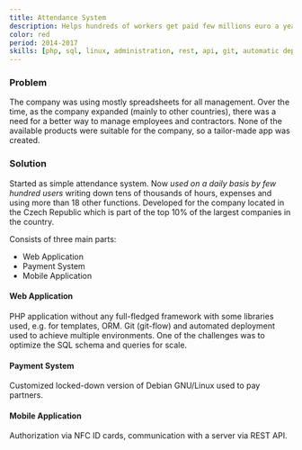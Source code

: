 ```yaml
---
title: Attendance System
description: Helps hundreds of workers get paid few millions euro a year.
color: red
period: 2014-2017
skills: [php, sql, linux, administration, rest, api, git, automatic deployment, js, vuejs, cordova, jquery, gulp]
---
```


### Problem

The company was using mostly spreadsheets for all management. Over the time, as the company expanded (mainly to other countries), there was a need for a better way to manage employees and contractors. None of the available products were suitable for the company, so a tailor-made app was created.

### Solution

Started as simple attendance system. Now *used on a daily basis by few hundred users* writing down tens of thousands of hours, expenses and using more than 18 other functions. Developed for the company located in the Czech Republic which is part of the top 10% of the largest companies in the country.

Consists of three main parts:
  - Web Application
  - Payment System
  - Mobile Application

#### Web Application

PHP application without any full-fledged framework with some libraries used, e.g. for templates, ORM. Git (git-flow) and automated deployment used to achieve multiple environments. One of the challenges was to optimize the SQL schema and queries for scale.

#### Payment System

Customized locked-down version of Debian GNU/Linux used to pay partners.

#### Mobile Application

Authorization via NFC ID cards, communication with a server via REST API.